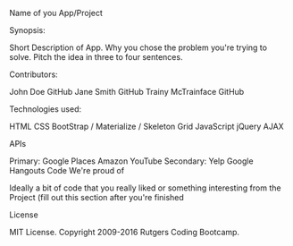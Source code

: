 Name of you App/Project


Synopsis:

Short Description of App. Why you chose the problem you're trying to solve. Pitch the idea in three to four sentences.



Contributors:

John Doe GitHub
Jane Smith GitHub
Trainy McTrainface GitHub


Technologies used:

HTML
CSS
BootStrap / Materialize / Skeleton Grid
JavaScript
jQuery
AJAX


APIs

Primary:
Google Places
Amazon
YouTube
Secondary:
Yelp
Google Hangouts
Code We're proud of

Ideally a bit of code that you really liked or something interesting from the Project (fill out this section after you're finished




License

MIT License. Copyright 2009-2016 Rutgers Coding Bootcamp.
